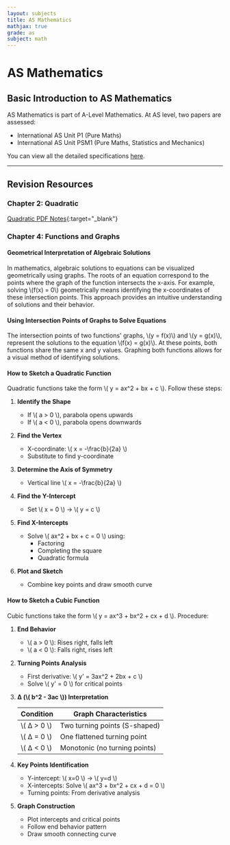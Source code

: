 ```yaml
---
layout: subjects
title: AS Mathematics
mathjax: true
grade: as
subject: math
---
```


# AS Mathematics

## Basic Introduction to AS Mathematics
AS Mathematics is part of A-Level Mathematics. At AS level, two papers are assessed:  
- International AS Unit P1 (Pure Maths)  
- International AS Unit PSM1 (Pure Maths, Statistics and Mechanics)  

You can view all the detailed specifications [here](./files/A-Level%20Mathematics%20Specification.pdf).

---

## Revision Resources

### Chapter 2: Quadratic
[Quadratic PDF Notes](./files/Unit%202.%20Quadratic.pdf){:target="_blank"}

### Chapter 4: Functions and Graphs

#### Geometrical Interpretation of Algebraic Solutions
In mathematics, algebraic solutions to equations can be visualized geometrically using graphs. The roots of an equation correspond to the points where the graph of the function intersects the x-axis. For example, solving \\(f(x) = 0\\) geometrically means identifying the x-coordinates of these intersection points. This approach provides an intuitive understanding of solutions and their behavior.

#### Using Intersection Points of Graphs to Solve Equations
The intersection points of two functions' graphs, \\(y = f(x)\\) and \\(y = g(x)\\), represent the solutions to the equation \\(f(x) = g(x)\\). At these points, both functions share the same x and y values. Graphing both functions allows for a visual method of identifying solutions.

#### How to Sketch a Quadratic Function
Quadratic functions take the form \\( y = ax^2 + bx + c \\). Follow these steps:

1. **Identify the Shape**
   - If \\( a > 0 \\), parabola opens upwards
   - If \\( a < 0 \\), parabola opens downwards

2. **Find the Vertex**
   - X-coordinate: \\( x = -\frac{b}{2a} \\)
   - Substitute to find y-coordinate

3. **Determine the Axis of Symmetry**
   - Vertical line \\( x = -\frac{b}{2a} \\)

4. **Find the Y-Intercept**
   - Set \\( x = 0 \\) → \\( y = c \\)

5. **Find X-Intercepts**
   - Solve \\( ax^2 + bx + c = 0 \\) using:
     - Factoring
     - Completing the square
     - Quadratic formula

6. **Plot and Sketch**
   - Combine key points and draw smooth curve

#### How to Sketch a Cubic Function
Cubic functions take the form \\( y = ax^3 + bx^2 + cx + d \\). Procedure:

1. **End Behavior**
   - \\( a > 0 \\): Rises right, falls left
   - \\( a < 0 \\): Falls right, rises left

2. **Turning Points Analysis**
   - First derivative: \\( y' = 3ax^2 + 2bx + c \\)
   - Solve \\( y' = 0 \\) for critical points

3. **Δ (\\( b^2 - 3ac \\)) Interpretation**

   | Condition       | Graph Characteristics          |
   |-----------------|---------------------------------|
   | \\( Δ > 0 \\)  | Two turning points (S-shaped)  |
   | \\( Δ = 0 \\)  | One flattened turning point    |
   | \\( Δ < 0 \\)  | Monotonic (no turning points)  |

4. **Key Points Identification**
   - Y-intercept: \\( x=0 \\) → \\( y=d \\)
   - X-intercepts: Solve \\( ax^3 + bx^2 + cx + d = 0 \\)
   - Turning points: From derivative analysis

5. **Graph Construction**
   - Plot intercepts and critical points
   - Follow end behavior pattern
   - Draw smooth connecting curve
